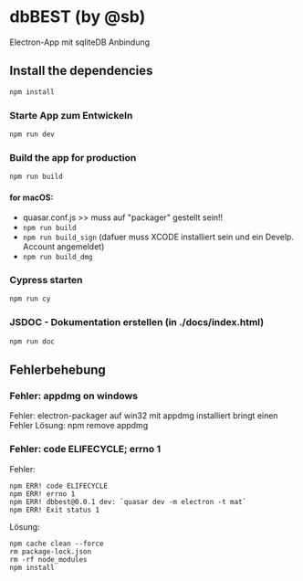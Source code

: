 # dbBEST (by @sb)

Electron-App mit sqliteDB Anbindung

## Install the dependencies
```bash
npm install
```

### Starte App zum Entwickeln
```bash
npm run dev
```

### Build the app for production
```bash
npm run build
```

#### for macOS:
- quasar.conf.js >> muss auf "packager" gestellt sein!!
- ```npm run build```
- ```npm run build_sign```   (dafuer muss XCODE installiert sein und ein Develp. Account angemeldet)
- ```npm run build_dmg```


### Cypress starten
```bash
npm run cy
```

### JSDOC - Dokumentation erstellen (in ./docs/index.html)
```bash
npm run doc
```

## Fehlerbehebung

### Fehler: appdmg on windows 
Fehler: electron-packager auf win32 mit appdmg installiert bringt einen Fehler
Lösung: npm remove appdmg

### Fehler: code ELIFECYCLE; errno 1
Fehler:
```
npm ERR! code ELIFECYCLE
npm ERR! errno 1
npm ERR! dbbest@0.0.1 dev: `quasar dev -m electron -t mat`
npm ERR! Exit status 1
```

Lösung:
```
npm cache clean --force
rm package-lock.json
rm -rf node_modules  
npm install
```


